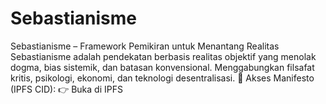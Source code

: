 # Sebastianisme
Sebastianisme – Framework Pemikiran untuk Menantang Realitas Sebastianisme adalah pendekatan berbasis realitas objektif yang menolak dogma, bias sistemik, dan batasan konvensional. Menggabungkan filsafat kritis, psikologi, ekonomi, dan teknologi desentralisasi.  📂 Akses Manifesto (IPFS CID): 👉 Buka di IPFS
